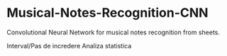 # Musical-Notes-Recognition-CNN
Convolutional Neural Network for musical notes recognition from sheets.

Interval/Pas de incredere
Analiza statistica
